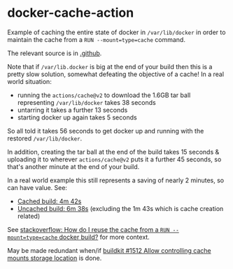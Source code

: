 # docker-cache-action

Example of caching the entire state of docker in `/var/lib/docker` in order to maintain the cache
from a `RUN --mount=type=cache` command.

The relevant source is in [.github](.github).

Note that if `/var/lib.docker` is big at the end of your build then this is a pretty slow solution,
somewhat defeating the objective of a cache! In a real world situation:
* running the `actions/cache@v2` to download the 1.6GB tar ball representing `/var/lib/docker` takes
  38 seconds
* untarring it takes a further 13 seconds
* starting docker up again takes 5 seconds

So all told it takes 56 seconds to get docker up and running with the restored `/var/lib/docker`.

In addition, creating the tar ball at the end of the build takes 15 seconds & uploading it to 
wherever `actions/cache@v2` puts it a further 45 seconds, so that's another minute at the end of
your build.

In a real world example this still represents a saving of nearly 2 minutes, so can have value. See:
- [Cached build: 4m 42s](https://github.com/Mahoney-playground/goos/runs/3568034088?check_suite_focus=true)
- [Uncached build: 6m 38s](https://github.com/Mahoney-playground/goos/runs/3572927308?check_suite_focus=true)
  (excluding the 1m 43s which is cache creation related)

See [stackoverflow: How do I reuse the cache from a `RUN --mount=type=cache` docker build?](https://stackoverflow.com/questions/60448114/how-do-i-reuse-the-cache-from-a-run-mount-type-cache-docker-build/60485339?noredirect=1#comment120062963_60485339)
for more context.

May be made redundant when/if [buildkit #1512 Allow controlling cache mounts storage location](https://github.com/moby/buildkit/issues/1512) is done.
